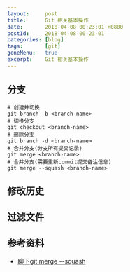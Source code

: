 ```yaml
---
layout:     post
title:      Git 相关基本操作
date:       2018-04-08 00:23:01 +0800
postId:     2018-04-08-00-23-01
categories: [blog]
tags:       [git]
geneMenu:   true
excerpt:    Git 相关基本操作
---
```


## 分支

```
# 创建并切换
git branch -b <branch-name>
# 切换分支
git checkout <branch-name>
# 删除分支
git branch -d <branch-name>
# 合并分支(分支所有提交记录)
git merge <branch-name>
# 合并分支(需要重新commit提交备注信息)
git merge --squash <branch-name>
```

## 修改历史

## 过滤文件

## 参考资料

* [聊下git merge --squash](https://www.cnblogs.com/wangiqngpei557/p/6026007.html)

```java
```
